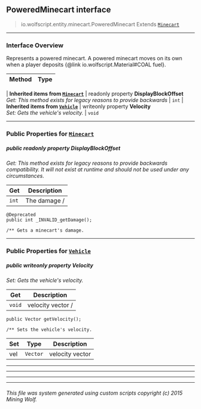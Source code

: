 ## PoweredMinecart __interface__

>io.wolfscript.entity.minecart.PoweredMinecart
>Extends [`Minecart`](..\Minecart.md)

---

### Interface Overview

Represents a powered minecart. A powered minecart moves on its own when a player deposits {@link io.wolfscript.Material#COAL fuel}.

Method | Type   
--- | :--- 
 |
__Inherited items from [`Minecart`](..\Minecart.md)__ |
 readonly property __DisplayBlockOffset__ <br> _Get: This method exists for legacy reasons to provide backwards_ | `int`
 |
__Inherited items from [`Vehicle`](..\Vehicle.md)__ |
 writeonly property __Velocity__ <br> _Set: Gets the vehicle's velocity._ | `void`







---


### Public Properties for [`Minecart`](..\Minecart.md)

##### <a id='displayblockoffset'></a>public  readonly property __DisplayBlockOffset__

_Get: This method exists for legacy reasons to provide backwards compatibility. It will not exist at runtime and should not be used under any circumstances._

Get | Description
--- | --- 
`int` | The damage /
    @Deprecated
    public int _INVALID_getDamage();

    /** Gets a minecart's damage.



---

### Public Properties for [`Vehicle`](..\Vehicle.md)

##### <a id='velocity'></a>public  writeonly property __Velocity__

_Set: Gets the vehicle's velocity._

Get | Description
--- | --- 
`void` | velocity vector /
    public Vector getVelocity();

    /** Sets the vehicle's velocity.

Set | Type | Description  
--- | --- | --- 
vel | `Vector` | velocity vector


---
---


---


---


###### This file was system generated using custom scripts copyright (c) 2015 Mining Wolf.
	

